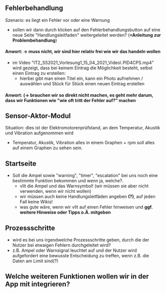 ## Fehlerbehandlung
Szenario: es liegt ein Fehler vor oder eine Warnung
- sollen wir dann durch klicken auf den Fehlerbehandlungsbutton auf eine neue Seite "Handlungsleitfaden" weitergeleitet werden? (**=Anleitung zur Problembehandlung**)
#### Anwort:  -> muss nicht, wir sind hier relativ frei wie wir das handeln wollen
- im Video "IT2_SS2021_Vorlesung1_15_04_2021_Video\ PID4CPS.mp4" wird gezeigt, dass bei keinem Eintrag die Möglichkeit besteht, selbst einen Eintrag zu erstellen:
  - hierbei gibt man einen Titel ein, kann ein Photo aufnehmen / auswählen und Stück für Stück einen neuen Eintrag erstellen 
#### Anwort: (-> brauchen wir so direkt nicht machen, es geht mehr darum, dass wir Funktionen wie "wie oft tritt der Fehler auf?" machen

## Sensor-Aktor-Modul
Situation: dies ist der Elektromotorenprüfstand, an dem Temperatur, Akustik und Vibration aufgenommen wird
- Temperatur, Akustik, Vibration alles in einem Graphen + rpm soll alles auf einem Graphen zu sehen sein.

## Startseite
- Soll die Ampel sowie "warning", "timer", "escalation" bei uns noch eine bestimmte Funktion bekommen und wenn ja, welche?.
  - vllt die Ampel und das Warnsymbol! (wir müssen sie aber nicht verwenden, wenn wir nicht wollen)
  - wir müssen auch keine Handlungsleitfäden angeben **(?)**, auf jeden Fall keine Wikis!
  - was gute wäre, wenn wir vllt auf einen Fehler hinweisen und **ggf. weitere Hinweise oder Tipps o.Ä. mitgeben**

## Prozessschritte
- wird es bei uns irgendwelche Prozessschritte geben, durch die der Nutzer bei etwaigen Fehlern durchgeleitet wird?
- z.B. Ampel oder Warnsignal leuchtet auf und der Nutzer wird aufgefordert eine bewusste Entscheidung zu treffen, wenn z.B. die Daten am Limit sind(?)

## Welche weiteren Funktionen wollen wir in der App mit integrieren?
